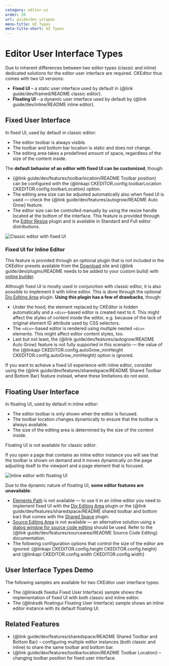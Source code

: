 ```yaml
---
category: editor-ui
order: 20
url: guide/dev_uitypes
menu-title: UI Types
meta-title-short: UI Types
---
```

<!--
Copyright (c) 2003-2019, CKSource - Frederico Knabben. All rights reserved.
For licensing, see LICENSE.md.
-->

# Editor User Interface Types

Due to inherent differences between two editor types (classic and inline) dedicated solutions for the editor user interface are required. CKEditor thus comes with two UI versions:

* **Fixed UI** &ndash; a static user interface used by default in {@link guide/dev/framed/README classic editor}.
* **Floating UI** &ndash; a dynamic user interface used by default by {@link guide/dev/inline/README inline editor}.

## Fixed User Interface

In fixed UI, used by default in classic editor:

* The editor toolbar is always visible.
* The toolbar and bottom bar location is static and does not change.
* The editing area takes a predefined amount of space, regardless of the size of the content inside.

The **default behavior of an editor with fixed UI can be customized**, though:

* {@link guide/dev/features/toolbarlocation/README Toolbar position} can be configured with the {@linkapi CKEDITOR.config.toolbarLocation CKEDITOR.config.toolbarLocation} option.
* The editing area size can be adjusted automatically also when fixed UI is used &mdash; check the {@link guide/dev/features/autogrow/README Auto Grow} feature.
* The editor size can be controlled manually by using the resize handle located at the bottom of the interface. This feature is provided through the [Editor Resize](https://ckeditor.com/cke4/addon/resize) plugin and is available in Standard and Full editor distributions.

<img src="%BASE_PATH%/assets/img/classic_example.png" alt="Classic editor with fixed UI">

### Fixed UI for Inline Editor

<info-box info="">
 This feature is provided through an optional plugin that is not included in the CKEditor presets available from the <a href="https://ckeditor.com/ckeditor-4/download/">Download</a> site and {@link guide/dev/plugins/README needs to be added to your custom build} with <a href="https://ckeditor.com/cke4/builder">online builder</a>.
</info-box>

Although fixed UI is mostly used in conjunction with classic editor, it is also possible to implement it with inline editor. This is done through the optional [Div Editing Area](https://ckeditor.com/cke4/addon/divarea) plugin. **Using this plugin has a few of drawbacks**, though:

* Under the hood, the element replaced by CKEditor is hidden automatically and a `<div>`-based editor is created next to it. This might affect the styles of content inside the editor, e.g. because of the lack of original element ID attribute used by CSS selectors.
* The `<div>`-based editor is rendered using multiple nested `<div>` elements. This might affect editor content styles, too.
* Last but not least, the {@link guide/dev/features/autogrow/README Auto Grow} feature is not fully supported in this scenario &mdash; the value of the {@linkapi CKEDITOR.config.autoGrow_minHeight CKEDITOR.config.autoGrow_minHeight} option is ignored.

If you want to achieve a fixed UI experience with inline editor, consider using the {@link guide/dev/features/sharedspace/README Shared Toolbar and Bottom Bar} feature instead, where these limitations do not exist.

## Floating User Interface

In floating UI, used by default in inline editor:

* The editor toolbar is only shown when the editor is focused.
* The toolbar location changes dynamically to ensure that the toolbar is always available.
* The size of the editing area is determined by the size of the content inside.

<info-box info="">
	Floating UI is not available for classic editor.
</info-box>

If you open a page that contains an inline editor instance you will see that the toolbar is shown on demand and it moves dynamically on the page adjusting itself to the viewport and a page element that is focused.

<img src="%BASE_PATH%/assets/img/inline_example.png" alt="Inline editor with floating UI">

Due to the dynamic nature of floating UI, **some editor features are unavailable**:

* [Elements Path](https://ckeditor.com/cke4/addon/elementspath) is not available &mdash; to use it in an inline editor you need to implement fixed UI with the [Div Editing Area](https://ckeditor.com/cke4/addon/divarea) plugin or the {@link guide/dev/features/sharedspace/README shared toolbar and bottom bar} that comes with the [Shared Space](https://ckeditor.com/cke4/addon/sharedspace) plugin.
* [Source Editing Area](https://ckeditor.com/cke4/addon/sourcearea) is not available &mdash; an alternative solution using a [dialog window for source code editing](https://ckeditor.com/cke4/addon/sourcedialog) should be used. Refer to the {@link guide/dev/features/sourcearea/README Source Code Editing} documentation.
* The following configuration options that control the size of the editor are ignored: {@linkapi CKEDITOR.config.height CKEDITOR.config.height} and {@linkapi CKEDITOR.config.width CKEDITOR.config.width}

## User Interface Types Demo

The following samples are available for two CKEditor user interface types:

* The {@linksdk fixedui Fixed User Interface} sample shows the implementation of fixed UI with both classic and inline editor.
* The {@linksdk floatingui Floating User Interface} sample shows an inline editor instance with its default floating UI.

## Related Features

* {@link guide/dev/features/sharedspace/README Shared Toolbar and Bottom Bar} &ndash; configuring multiple editor instances (both classic and inline) to share the same toolbar and bottom bar.
* {@link guide/dev/features/toolbarlocation/README Toolbar Location} &ndash; changing toolbar position for fixed user interface.
